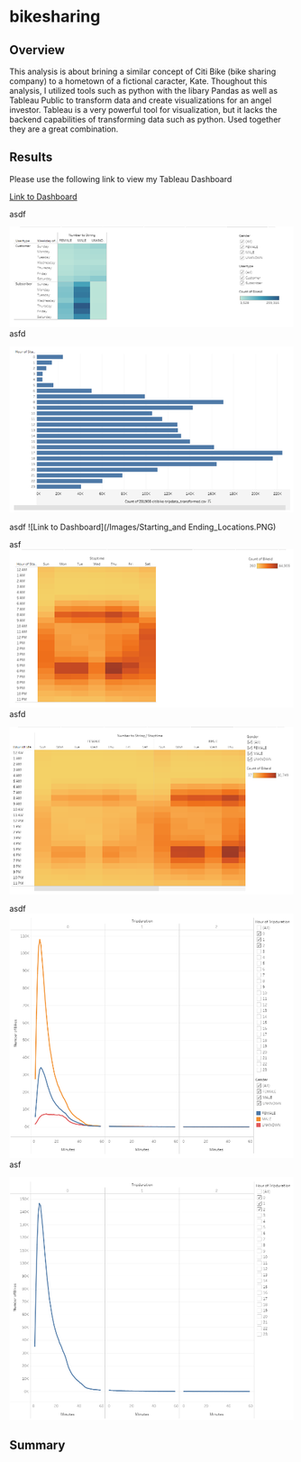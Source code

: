 # bikesharing

## Overview

This analysis is about brining a similar concept of Citi Bike (bike sharing company) to a hometown of a fictional caracter, Kate. Thoughout this analysis, I utilized tools such as python with the libary Pandas as well as Tableau Public to transform data and create visualizations for an angel investor. Tableau is a very powerful tool for visualization, but it lacks the backend capabilities of transforming data such as python. Used together they are a great combination.  


## Results

Please use the following link to view my Tableau Dashboard

[Link to Dashboard](https://public.tableau.com/app/profile/matthew.lane8526/viz/Bike_Sharing_16373748281890/Story1?publish=yes)


asdf

![Link to Dashboard](/Images/Customer_vs_Subscriber_Users.PNG)
asfd

![Link to Dashboard](/Images/Start_Time_Hours.PNG)

asdf
![Link to Dashboard](/Images/Starting_and Ending_Locations.PNG)

asf
![Link to Dashboard](/Images/Stop_Time.PNG)
asfd

![Link to Dashboard](/Images/Stop_Time_by_Gender.PNG)

asdf
![Link to Dashboard](/Images/Trip_Duration_by_Gender.PNG)
asf

![Link to Dashboard](/Images/Trip_Duration_by_User.PNG)



## Summary




